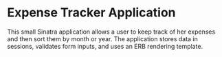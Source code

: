 # Expense Tracker Application

This small Sinatra application allows a user to keep track of her expenses and then sort them by month or year. The application stores data in sessions, validates form inputs, and uses an ERB rendering template. 
